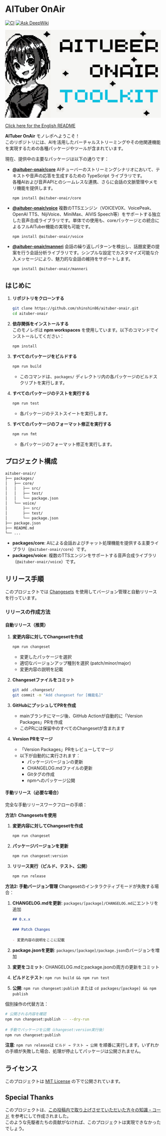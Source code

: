 # AITuber OnAir
[![CI](https://github.com/shinshin86/aituber-onair/actions/workflows/ci.yml/badge.svg)](https://github.com/shinshin86/aituber-onair/actions/workflows/ci.yml)
[![Ask DeepWiki](https://deepwiki.com/badge.svg)](https://deepwiki.com/shinshin86/aituber-onair)

![AITuber OnAir Toolkit - logo](./images/AITuber_OnAir_Toolkit.png)

[Click here for the English README](./README.md)

**AITuber OnAir** モノレポへようこそ！  
このリポジトリには、AIを活用したバーチャルストリーミングやその他関連機能を実現するための各種パッケージやツールが含まれています。

現在、提供中の主要なパッケージは以下の通りです：

- [**@aituber-onair/core**](./packages/core/README_ja.md)
  AIチューバーのストリーミングシナリオにおいて、テキストや音声の応答を生成するための TypeScript ライブラリです。  
  各種AIおよび音声APIとのシームレスな連携、さらに会話の文脈管理やメモリ機能を提供します。
  ```
  npm install @aituber-onair/core
  ```

- [**@aituber-onair/voice**](./packages/voice/README_ja.md)
  複数のTTSエンジン（VOICEVOX、VoicePeak、OpenAI TTS、NijiVoice、MiniMax、AIVIS Speech等）をサポートする独立した音声合成ライブラリです。単体での使用も、coreパッケージとの統合によるフルAITuber機能の実現も可能です。
  ```
  npm install @aituber-onair/voice
  ```

- [**@aituber-onair/manneri**](./packages/manneri/README.ja.md)
  会話の繰り返しパターンを検出し、話題変更の提案を行う会話分析ライブラリです。シンプルな設定でカスタマイズ可能な介入メッセージにより、魅力的な会話の維持をサポートします。
  ```
  npm install @aituber-onair/manneri
  ```

## はじめに

1. **リポジトリをクローンする**  
   ```bash
   git clone https://github.com/shinshin86/aituber-onair.git
   cd aituber-onair
   ```

2. **依存関係をインストールする**  
   このモノレポは **npm workspaces** を使用しています。以下のコマンドでインストールしてください：
   ```bash
   npm install
   ```

3. **すべてのパッケージをビルドする**  
   ```bash
   npm run build
   ```
   - このコマンドは、`packages/` ディレクトリ内の各パッケージのビルドスクリプトを実行します。

4. **すべてのパッケージのテストを実行する**  
   ```bash
   npm run test
   ```
   - 各パッケージのテストスイートを実行します。

5. **すべてのパッケージのフォーマット修正を実行する**
   ```bash
   npm run fmt
   ```
   - 各パッケージのフォーマット修正を実行します。

## プロジェクト構成

```
aituber-onair/
├── packages/
│   ├── core/
│   │   ├── src/
│   │   ├── test/
│   │   └── package.json
│   └── voice/
│       ├── src/
│       ├── test/
│       └── package.json
├── package.json
├── README.md
└── ...
```

- **packages/core**: AIによる会話およびチャット処理機能を提供する主要ライブラリ（`@aituber-onair/core`）です。
- **packages/voice**: 複数のTTSエンジンをサポートする音声合成ライブラリ（`@aituber-onair/voice`）です。

## リリース手順

このプロジェクトでは [Changesets](https://github.com/changesets/changesets) を使用してバージョン管理と自動リリースを行っています。

### リリースの作成方法

#### 自動リリース（推奨）

1. **変更内容に対してChangesetを作成**
   ```bash
   npm run changeset
   ```
   - 変更したパッケージを選択
   - 適切なバージョンアップ種別を選択 (patch/minor/major)
   - 変更内容の説明を記載

2. **Changesetファイルをコミット**
   ```bash
   git add .changeset/
   git commit -m "Add changeset for [機能名]"
   ```

3. **GitHubにプッシュしてPRを作成**
   - mainブランチにマージ後、GitHub Actionが自動的に「Version Packages」PRを作成
   - このPRには保留中のすべてのChangesetが含まれます

4. **Version PRをマージ**
   - 「Version Packages」PRをレビューしてマージ
   - 以下が自動的に実行されます：
     - パッケージバージョンの更新
     - CHANGELOG.mdファイルの更新
     - Gitタグの作成
     - npmへのパッケージ公開

#### 手動リリース（必要な場合）

完全な手動リリースワークフローの手順：

**方法1: Changesetsを使用**
1. **変更内容に対してChangesetを作成**
   ```bash
   npm run changeset
   ```

2. **パッケージバージョンを更新**
   ```bash
   npm run changeset:version
   ```

3. **リリース実行（ビルド、テスト、公開）**
   ```bash
   npm run release
   ```

**方法2: 手動バージョン管理**
Changesetのインタラクティブモードが失敗する場合：

1. **CHANGELOG.mdを更新**: `packages/[package]/CHANGELOG.md`にエントリを追加
   ```markdown
   ## 0.x.x
   
   ### Patch Changes
   
   - 変更内容の説明をここに記載
   ```

2. **package.jsonを更新**: `packages/[package]/package.json`のバージョンを増加

3. **変更をコミット**: CHANGELOG.mdとpackage.jsonの両方の更新をコミット

4. **ビルドとテスト**: `npm run build && npm run test`

5. **公開**: `npm run changeset:publish` または `cd packages/[package] && npm publish`

個別操作の代替方法：
```bash
# 公開される内容を確認
npm run changeset:publish -- --dry-run

# 手動でパッケージを公開（changeset:version実行後）
npm run changeset:publish
```

**注意**: `npm run release`は `ビルド → テスト → 公開` を順番に実行します。いずれかの手順が失敗した場合、処理が停止してパッケージは公開されません。

## ライセンス

このプロジェクトは [MIT License](./LICENSE) の下で公開されています。

## Special Thanks

このプロジェクトは、[この投稿内で取り上げさせていただいた方々の知識・コード](https://x.com/shinshin86/status/1862806042603847905) を参考にして作成されました。  
このような先駆者たちの貢献がなければ、このプロジェクトは実現できなかったでしょう。
